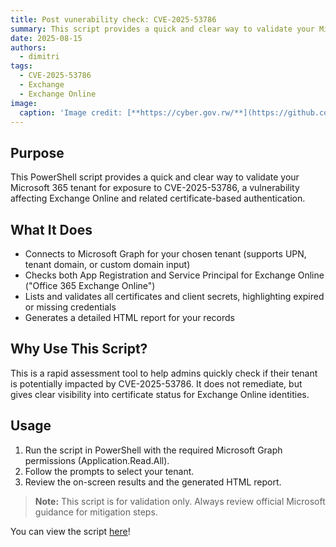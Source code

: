 ```yaml
---
title: Post vunerability check: CVE-2025-53786
summary: This script provides a quick and clear way to validate your Microsoft 365 tenant for exposure to CVE-2025-53786, a vulnerability affecting Exchange Online and related certificate-based authentication.
date: 2025-08-15
authors:
  - dimitri
tags:
  - CVE-2025-53786
  - Exchange
  - Exchange Online
image:
  caption: 'Image credit: [**https://cyber.gov.rw/**](https://github.com.mcas.ms/CloudCodeCreators/Code/blob/main/Exchange/Post_check_CVE-2025-53786_mitigation.ps1)'
---
```


## Purpose
This PowerShell script provides a quick and clear way to validate your Microsoft 365 tenant for exposure to CVE-2025-53786, a vulnerability affecting Exchange Online and related certificate-based authentication.

## What It Does
- Connects to Microsoft Graph for your chosen tenant (supports UPN, tenant domain, or custom domain input)
- Checks both App Registration and Service Principal for Exchange Online ("Office 365 Exchange Online")
- Lists and validates all certificates and client secrets, highlighting expired or missing credentials
- Generates a detailed HTML report for your records

## Why Use This Script?
This is a rapid assessment tool to help admins quickly check if their tenant is potentially impacted by CVE-2025-53786. It does not remediate, but gives clear visibility into certificate status for Exchange Online identities.

## Usage
1. Run the script in PowerShell with the required Microsoft Graph permissions (Application.Read.All).
2. Follow the prompts to select your tenant.
3. Review the on-screen results and the generated HTML report.

> **Note:** This script is for validation only. Always review official Microsoft guidance for mitigation steps.

You can view the script [here](https://github.com.mcas.ms/CloudCodeCreators/Code/blob/main/Exchange/Post_check_CVE-2025-53786_mitigation.ps1)!
